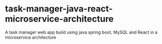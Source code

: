 # task-manager-java-react-microservice-architecture
A task manager web app build using java spring boot, MySQL and React in a microservice architecture
